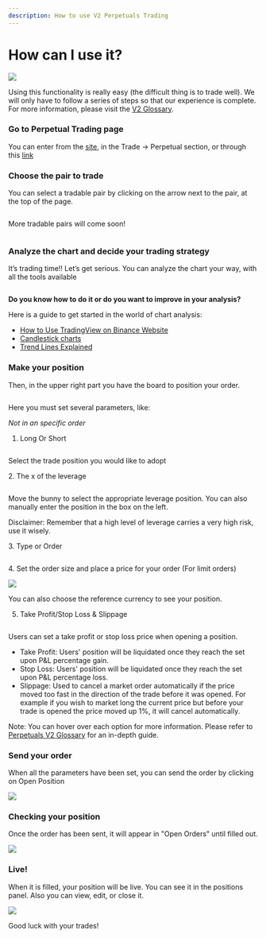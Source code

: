 ```yaml
---
description: How to use V2 Perpetuals Trading
---
```


# How can I use it?

![](../../../../.gitbook/assets/how-to-pancakeswap-without-cex-header.png)

Using this functionality is really easy (the difficult thing is to trade well). We will only have to follow a series of steps so that our experience is complete. For more information, please visit the [V2 Glossary](perpetuals-glossary.md).

### Go to Perpetual Trading page&#x20;

You can enter from the [site](https://pancakeswap.finance), in the Trade → Perpetual section, or through this [link  ](https://perp.pancakeswap.finance/en/futures/BTCUSDT)

### Choose the pair to trade&#x20;

You can select a tradable pair by clicking on the arrow next to the pair, at the top of the page.

<figure><img src="../../../../.gitbook/assets/Perp7.png" alt=""><figcaption></figcaption></figure>

More tradable pairs will come soon!

<figure><img src="../../../../.gitbook/assets/Perp8.png" alt=""><figcaption></figcaption></figure>

### Analyze the chart and decide your trading strategy

It’s trading time!! Let’s get serious. You can analyze the chart your way, with all the tools available

<figure><img src="../../../../.gitbook/assets/Perp9.png" alt=""><figcaption></figcaption></figure>

**Do you know how to do it or do you want to improve in your analysis?**

Here is a guide to get started in the world of chart analysis:

* [How to Use TradingView on Binance Website](https://www.binance.com/en/support/faq/8419126024404348a1c6e4039fbed3fe)
* [Candlestick charts](https://academy.binance.com/en/articles/a-beginners-guide-to-candlestick-charts)
* [Trend Lines Explained](https://academy.binance.com/en/articles/trend-lines-explained)

### Make your position&#x20;

Then, in the upper right part you have the board to position your order.

<figure><img src="../../../../.gitbook/assets/Perp1.png" alt=""><figcaption></figcaption></figure>

Here you must set several parameters, like:

_Not in an specific order_

1. Long Or Short&#x20;

<figure><img src="../../../../.gitbook/assets/Perp2.png" alt=""><figcaption></figcaption></figure>

Select the trade position you would like to adopt

&#x20; 2\. The x of the leverage

<figure><img src="../../../../.gitbook/assets/Perp3.png" alt=""><figcaption></figcaption></figure>

Move the bunny to select the appropriate leverage position. You can also manually enter the position in the box on the left.

Disclaimer: Remember that a high level of leverage carries a very high risk, use it wisely.

&#x20;   3\. Type or Order

<figure><img src="../../../../.gitbook/assets/Perp10.png" alt=""><figcaption></figcaption></figure>

&#x20;  4\. Set the order size and place a price for your order (For limit orders)

![](../../../../.gitbook/assets/Perp3.png)

You can also choose the reference currency to see your position.

5. Take Profit/Stop Loss & Slippage

<figure><img src="../../../../.gitbook/assets/Perp6.png" alt=""><figcaption></figcaption></figure>

Users can set a take profit or stop loss price when opening a position.

* Take Profit: Users' position will be liquidated once they reach the set upon P\&L percentage gain.
* Stop Loss: Users' position will be liquidated once they reach the set upon P\&L percentage loss.
* Slippage: Used to cancel a market order automatically if the price moved too fast in the direction of the trade before it was opened. For example if you wish to market long the current price but before your trade is opened the price moved up 1%, it will cancel automatically.

Note: You can hover over each option for more information. Please refer to [Perpetuals V2 Glossary](perpetuals-glossary.md) for an in-depth guide.

### Send your order

When all the parameters have been set, you can send the order by clicking on Open Position

![](../../../../.gitbook/assets/Perp4.png)

### Checking your position

Once the order has been sent, it will appear in "Open Orders" until filled out.

![](../../../../.gitbook/assets/Perp11.png)

### Live!

When it is filled, your position will be live. You can see it in the positions panel. Also you can view, edit, or close it.

![](../../../../.gitbook/assets/Perp5.png)

Good luck with your trades!
